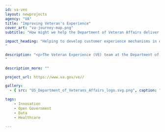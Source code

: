 ```yaml
---
id: va-veo
layout: newprojects
agency: "VA"
title: "Improving Veteran's Experience"
cover_art: "va-journey-map.png"
subtitle: "How might we help the Department of Veteran Affairs deliver more veteran-centered services and care?"

impact_heading: "Helping to develop customer experience mechanisms in data, tools, and technology to enable the U.S. Department of Veterans Affairs to deliver the best experience to Veterans, families, caregivers, and survivors
"

description: "<p>The Veteran Experience (VE) team at the Department of Veteran Affairs is leading the effort to orient the second largest agency in the federal government to be user-focused and provide a first class experience for our nation’s veterans. The VE team is working across a number of areas including creating common customer records, developing customer experience mechanisms in data, modernizing the VA’s contact center and understanding how to better recover veterans who drop off of the VA’s radar. During the assignment, the Detailee will work toward deploying high-quality, user-centric platforms and services to lead major initiatives, consult on systems and policy proposals, and provide technical, policy, and programmatic guidance to VA and the government.</p>
"

description_more: ""

project_url: https://www.va.gov/ve//

gallery:
  - { src: "US_Department_of_Veterans_Affairs_logo.svg.png", caption: "To enable VA to be the leading customer service organization in government so that Veterans, their families, caregivers and survivors Choose VA.", alt: "VA Logo" }

tags:
    - Innovation
    - Open Government
    - Data
    - Healthcare

---
```


<!--



impact_metrics:
  - { metric: "[Insert quote]", desc: "[Quote subtitle]" }

articles:
  - { outlet: "[Media Outlet]", logo_src: "logo.jpg", title: "Article Title", quote: "Quote", url: "article URL" }

	-->

